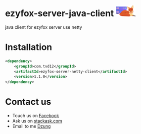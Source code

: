 # ezyfox-server-java-client <img src="https://github.com/youngmonkeys/ezyfox-server/blob/master/logo.png" width="64" />

java client for ezyfox server use netty

# Installation

```xml
<dependency>
    <groupId>com.tvd12</groupId>
    <artifactId>ezyfox-server-netty-client</artifactId>
    <version>1.1.0</version>
</dependency>
```



# Contact us

- Touch us on [Facebook](https://www.facebook.com/youngmonkeys.org)
- Ask us on [stackask.com](https://stackask.com)
- Email to me [Dzung](mailto:itprono3@gmail.com)